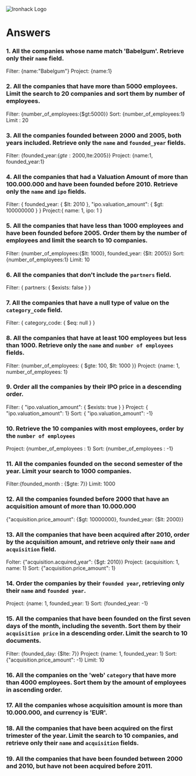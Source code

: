 ![Ironhack Logo](https://i.imgur.com/1QgrNNw.png)

# Answers

### 1. All the companies whose name match 'Babelgum'. Retrieve only their `name` field.


Filter: {name:"Babelgum"}
Project: {name:1}

### 2. All the companies that have more than 5000 employees. Limit the search to 20 companies and sort them by **number of employees**.


Filter: {number_of_employees:{$gt:5000}}
Sort: {number_of_employees:1}
Limit : 20

### 3. All the companies founded between 2000 and 2005, both years included. Retrieve only the `name` and `founded_year` fields.


Filter: {founded_year:{$gte:2000,$lte:2005}}
Project: {name:1, founded_year:1}

### 4. All the companies that had a Valuation Amount of more than 100.000.000 and have been founded before 2010. Retrieve only the `name` and `ipo` fields.


Filter: { founded_year: { $lt: 2010 }, "ipo.valuation_amount": { $gt: 100000000 } }
Project:{ name: 1, ipo: 1 }

### 5. All the companies that have less than 1000 employees and have been founded before 2005. Order them by the number of employees and limit the search to 10 companies.


Filter: {number_of_employees:{$lt: 1000}, founded_year: {$lt: 2005}}
Sort: {number_of_employees:1}
Limit: 10


### 6. All the companies that don't include the `partners` field.

Filter: { partners: { $exists: false } }

### 7. All the companies that have a null type of value on the `category_code` field.

Filter: { category_code: { $eq: null } }

### 8. All the companies that have at least 100 employees but less than 1000. Retrieve only the `name` and `number of employees` fields.

Filter: {number_of_employees: { $gte: 100, $lt: 1000 }}
Project: {name: 1, number_of_employees: 1}

### 9. Order all the companies by their IPO price in a descending order.

Filter: { "ipo.valuation_amount": { $exists: true } }
Project: { "ipo.valuation_amount": 1}
Sort: { "ipo.valuation_amount": -1}

### 10. Retrieve the 10 companies with most employees, order by the `number of employees`

Project: {number_of_employees : 1}
Sort: {number_of_employees : -1}


### 11. All the companies founded on the second semester of the year. Limit your search to 1000 companies.


Filter:{founded_month : {$gte: 7}}
Limit: 1000

### 12. All the companies founded before 2000 that have an acquisition amount of more than 10.000.000

{"acquisition.price_amount": {$gt: 10000000}, founded_year: {$lt: 2000}}

### 13. All the companies that have been acquired after 2010, order by the acquisition amount, and retrieve only their `name` and `acquisition` field.

Folter: {"acquisition.acquired_year": {$gt: 2010}}
Project: {acquisition: 1, name: 1}
Sort: {"acquisition.price_amount": 1}

### 14. Order the companies by their `founded year`, retrieving only their `name` and `founded year`.

Project: {name: 1, founded_year: 1}
Sort: {founded_year: -1}

### 15. All the companies that have been founded on the first seven days of the month, including the seventh. Sort them by their `acquisition price` in a descending order. Limit the search to 10 documents.

Filter: {founded_day: {$lte: 7}}
Project: {name: 1, founded_year: 1}
Sort: {"acquisition.price_amount": -1}
Limit: 10

### 16. All the companies on the 'web' `category` that have more than 4000 employees. Sort them by the amount of employees in ascending order.

<!-- Your Code Goes Here -->

### 17. All the companies whose acquisition amount is more than 10.000.000, and currency is 'EUR'.

<!-- Your Code Goes Here -->

### 18. All the companies that have been acquired on the first trimester of the year. Limit the search to 10 companies, and retrieve only their `name` and `acquisition` fields.

<!-- Your Code Goes Here -->

### 19. All the companies that have been founded between 2000 and 2010, but have not been acquired before 2011.

<!-- Your Code Goes Here -->
